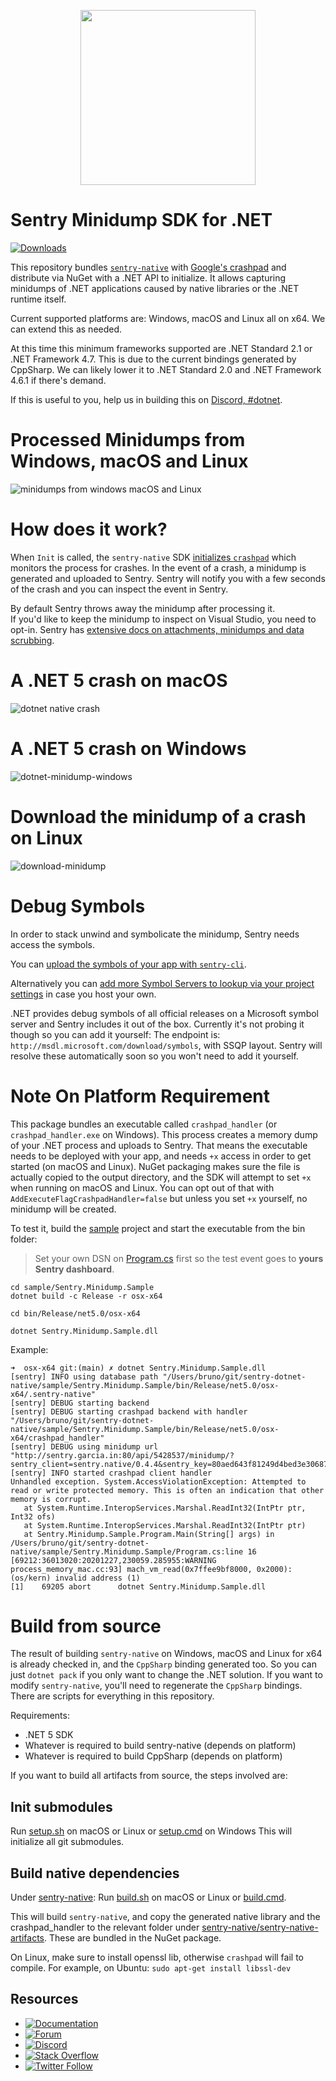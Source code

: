 <p align="center">
  <a href="https://sentry.io" target="_blank" align="center">
    <img src="https://sentry-brand.storage.googleapis.com/sentry-logo-black.png" width="280">
  </a>
  <br />
</p>

Sentry Minidump SDK for .NET 
===========

[![Downloads](https://img.shields.io/nuget/dt/Sentry.Minidump.svg)](https://www.nuget.org/packages/Sentry.Minidump) 

This repository bundles [`sentry-native`](https://github.com/getsentry/sentry-native) with [Google's crashpad](https://chromium.googlesource.com/crashpad/crashpad/) and distribute via NuGet with a .NET API to initialize.
It allows capturing minidumps of .NET applications caused by native libraries or the .NET runtime itself.

Current supported platforms are: Windows, macOS and Linux all on x64. We can extend this as needed.

At this time this minimum frameworks supported are .NET Standard 2.1 or .NET Framework 4.7.
This is due to  the current bindings generated by CppSharp. We can likely lower it to .NET Standard 2.0 and .NET Framework 4.6.1 if there's demand.  

If this is useful to you, help us in building this on [Discord, #dotnet](https://discord.gg/Ww9hbqr).

# Processed Minidumps from Windows, macOS and Linux
![minidumps from windows macOS and Linux](.github/events-windows-macos-linux.png)

# How does it work?

When `Init` is called, the `sentry-native` SDK [initializes `crashpad`](https://chromium.googlesource.com/crashpad/crashpad/+/HEAD/doc/overview_design.md) which monitors the process for crashes. 
In the event of a crash, a minidump is generated and uploaded to Sentry. Sentry will notify you with a few seconds of the crash and you can inspect the event in Sentry.

By default Sentry throws away the minidump after processing it.  
If you'd like to keep the minidump to inspect on Visual Studio, you need to opt-in. Sentry has [extensive docs on attachments, minidumps and data scrubbing](https://docs.sentry.io/platforms/native/enriching-events/attachments/#crash-reports-and-privacy).

# A .NET 5 crash on macOS
![dotnet native crash](.github/dotnet-native-crash.png)

# A .NET 5 crash on Windows
![dotnet-minidump-windows](.github/dotnet-minidump-windows.png)

# Download the minidump of a crash on Linux
![download-minidump](.github/download-minidump.png)

# Debug Symbols

In order to stack unwind and symbolicate the minidump, Sentry needs access the symbols. 

You can [upload the symbols of your app with `sentry-cli`](https://docs.sentry.io/product/cli/dif/#uploading-files).

Alternatively you can [add more Symbol Servers to lookup via your project settings](https://sentry.io/settings/sentry-sdks/projects/sentry-dotnet-minidump/debug-symbols/) in case you host your own.

.NET provides debug symbols of all official releases on a Microsoft symbol server and Sentry includes it out of the box. Currently it's not probing it though so you can add it yourself:
The endpoint is: `http://msdl.microsoft.com/download/symbols`, with SSQP layout. Sentry will resolve these automatically soon so you won't need to add it yourself.

# Note On Platform Requirement

This package bundles an executable called `crashpad_handler` (or `crashpad_handler.exe` on Windows). This process creates a memory dump of your .NET process and uploads to Sentry. 
That means the executable needs to be deployed with your app, and needs `+x` access in order to get started (on macOS and Linux).
NuGet packaging makes sure the file is actually copied to the output directory, and the SDK will attempt to set `+x` when running on macOS and Linux.
You can opt out of that with `AddExecuteFlagCrashpadHandler=false` but unless you set `+x` yourself, no minidump will be created.

To test it, build the [sample](sample/Sentry.Minidump.Sample) project and start the executable from the bin folder:

> Set your own DSN on [Program.cs](sample/Sentry.Minidump.Sample/Program.cs) first so the test event goes to **yours Sentry dashboard**.

```
cd sample/Sentry.Minidump.Sample
dotnet build -c Release -r osx-x64

cd bin/Release/net5.0/osx-x64

dotnet Sentry.Minidump.Sample.dll
```

Example:
```
➜  osx-x64 git:(main) ✗ dotnet Sentry.Minidump.Sample.dll
[sentry] INFO using database path "/Users/bruno/git/sentry-dotnet-native/sample/Sentry.Minidump.Sample/bin/Release/net5.0/osx-x64/.sentry-native"
[sentry] DEBUG starting backend
[sentry] DEBUG starting crashpad backend with handler "/Users/bruno/git/sentry-dotnet-native/sample/Sentry.Minidump.Sample/bin/Release/net5.0/osx-x64/crashpad_handler"
[sentry] DEBUG using minidump url "http://sentry.garcia.in:80/api/5428537/minidump/?sentry_client=sentry.native/0.4.4&sentry_key=80aed643f81249d4bed3e30687b310ab"
[sentry] INFO started crashpad client handler
Unhandled exception. System.AccessViolationException: Attempted to read or write protected memory. This is often an indication that other memory is corrupt.
   at System.Runtime.InteropServices.Marshal.ReadInt32(IntPtr ptr, Int32 ofs)
   at System.Runtime.InteropServices.Marshal.ReadInt32(IntPtr ptr)
   at Sentry.Minidump.Sample.Program.Main(String[] args) in /Users/bruno/git/sentry-dotnet-native/sample/Sentry.Minidump.Sample/Program.cs:line 16
[69212:36013020:20201227,230059.285955:WARNING process_memory_mac.cc:93] mach_vm_read(0x7ffee9bf8000, 0x2000): (os/kern) invalid address (1)
[1]    69205 abort      dotnet Sentry.Minidump.Sample.dll
```

# Build from source

The result of building `sentry-native` on Windows, macOS and Linux for x64 is already checked in, and the `CppSharp` binding generated too.
So you can just `dotnet pack` if you only want to change the .NET solution. If you want to modify `sentry-native`, you'll need to regenerate the `CppSharp` bindings.
There are scripts for everything in this repository.

Requirements: 
* .NET 5 SDK
* Whatever is required to build sentry-native (depends on platform)
* Whatever is required to build CppSharp (depends on platform)

If you want to build all artifacts from source, the steps involved are:

## Init submodules

Run [setup.sh](setup.sh) on macOS or Linux or [setup.cmd](setup.cmd) on Windows
This will initialize all git submodules.

## Build native dependencies

Under [sentry-native](sentry-native):
Run [build.sh](sentry-native/build.sh) on macOS or Linux or [build.cmd](sentry-native/build.cmd).

This will build `sentry-native`, and copy the generated native library and the crashpad_handler to the relevant folder under [sentry-native/sentry-native-artifacts](sentry-native/sentry-native-artifacts). These are bundled in the NuGet package.

On Linux, make sure to install openssl lib, otherwise `crashpad` will fail to compile.
For example, on Ubuntu: `sudo apt-get install libssl-dev`

## Resources

* [![Documentation](https://img.shields.io/badge/documentation-sentry.io-green.svg)](https://docs.sentry.io/platforms/dotnet/)
* [![Forum](https://img.shields.io/badge/forum-sentry-green.svg)](https://forum.sentry.io/c/sdks)
* [![Discord](https://img.shields.io/discord/621778831602221064)](https://discord.gg/Ww9hbqr)
* [![Stack Overflow](https://img.shields.io/badge/stack%20overflow-sentry-green.svg)](http://stackoverflow.com/questions/tagged/sentry)
* [![Twitter Follow](https://img.shields.io/twitter/follow/getsentry?label=getsentry&style=social)](https://twitter.com/intent/follow?screen_name=getsentry)